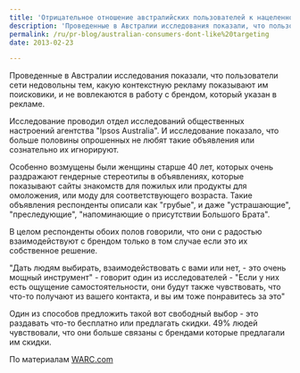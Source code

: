 ```yaml
---
title: 'Отрицательное отношение австралийских пользователей к нацеленной рекламе'
description: 'Проведенные в Австралии исследования показали, что пользователи сети недовольны тем, какую контекстную рекламу показывают им поисковики, и не вовлекаются в работу с брендом, который указан в рекламе.'
permalink: /ru/pr-blog/australian-consumers-dont-like%20targeting
date: 2013-02-23

---
```


Проведенные в Австралии исследования показали, что пользователи сети недовольны тем, какую контекстную рекламу показывают им поисковики, и не вовлекаются в работу с брендом, который указан в рекламе.

Исследование проводил отдел исследований общественных настроений агентства "Ipsos Australia". И исследование показало, что больше половины опрошенных не любят такие объявления или сознательно их игнорируют.

Особенно возмущены были женщины старше 40 лет, которых очень раздражают гендерные стереотипы в объявлениях, которые показывают сайты знакомств для пожилых или продукты для омоложения, или моду для соответствующего возраста. Такие объявления респонденты описали как "грубые", и даже "устрашающие", "преследующие", "напоминающие о присутствии Большого Брата".

В целом респонденты обоих полов говорили, что они с радостью взаимодействуют с брендом только в том случае если это их собственное решение.

"Дать людям выбирать, взаимодействовать с вами или нет, - это очень мощный инструмент" - говорит один из исследователей - "Если у них есть ощущение самостоятельности, они будут также чувствовать, что что-то получают из вашего контакта, и вы им тоже понравитесь за это"

Один из способов предложить такой вот свободный выбор - это раздавать что-то бесплатно или предлагать скидки. 49% людей чувствовали, что они больше связаны с брендами которые предлагали им скидки.

По материалам <a href="https://www.warc.com/LatestNews/News/Australians_reject_targeted_ads_.news?ID=31114">WARC.com</a>

